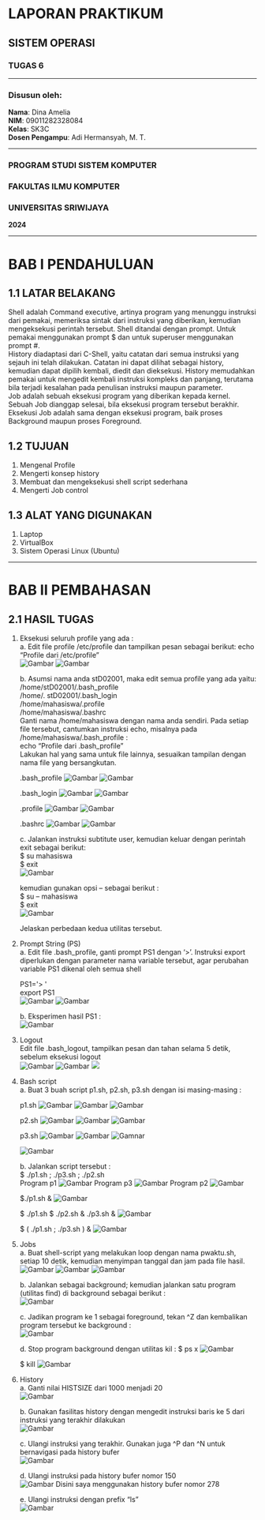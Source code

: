 # LAPORAN PRAKTIKUM
## SISTEM OPERASI
### TUGAS 6

---

### Disusun oleh:
**Nama**: Dina Amelia  
**NIM**: 09011282328084   
**Kelas**: SK3C  
**Dosen Pengampu**: Adi Hermansyah, M. T.

---

### PROGRAM STUDI SISTEM KOMPUTER  
### FAKULTAS ILMU KOMPUTER  
### UNIVERSITAS SRIWIJAYA  
**2024**

---

# BAB I PENDAHULUAN

## 1.1 LATAR BELAKANG
  Shell adalah Command executive, artinya program yang menunggu instruksi dari pemakai, memeriksa sintak dari instruksi yang diberikan, kemudian mengeksekusi perintah tersebut. 
Shell ditandai dengan prompt. Untuk pemakai menggunakan prompt $ dan untuk superuser menggunakan prompt #.  
  History diadaptasi dari C-Shell, yaitu catatan dari semua instruksi yang sejauh ini telah dilakukan. Catatan ini dapat dilihat sebagai history, kemudian dapat dipilih kembali, diedit dan 
dieksekusi. History memudahkan pemakai untuk mengedit kembali instruksi kompleks dan panjang, terutama bila terjadi kesalahan pada penulisan instruksi maupun parameter.  
  Job adalah sebuah eksekusi program yang diberikan kepada kernel. Sebuah Job dianggap selesai, bila eksekusi program tersebut berakhir. Eksekusi Job adalah sama dengan eksekusi 
program, baik proses Background maupun proses Foreground.

## 1.2 TUJUAN
1. Mengenal Profile   
2. Mengerti konsep history   
3. Membuat dan mengeksekusi shell script sederhana   
4. Mengerti Job control 

## 1.3 ALAT YANG DIGUNAKAN
1. Laptop
2. VirtualBox
3. Sistem Operasi Linux (Ubuntu)

---

#  BAB II PEMBAHASAN

## 2.1 HASIL TUGAS
1. Eksekusi seluruh profile yang ada :   
   a. Edit file profile /etc/profile dan tampilkan pesan sebagai berikut: echo “Profile dari /etc/profile”   
   ![Gambar](https://github.com/dinaameliaa/Dina-Amelia-09011282328084-SK3C-Praktikum-SO/blob/main/Sistem%20Operasi/Gambar%20tugas%206/P6%201A%20(1).png)
   ![Gambar](https://github.com/dinaameliaa/Dina-Amelia-09011282328084-SK3C-Praktikum-SO/blob/main/Sistem%20Operasi/Gambar%20tugas%206/P6%201A%20(2).png)
   
   b.  Asumsi nama anda stD02001, maka edit semua profile yang ada yaitu:   
   /home/stD02001/.bash_profile   
   /home/. stD02001/.bash_login   
   /home/mahasiswa/.profile   
   /home/mahasiswa/.bashrc   
   Ganti nama /home/mahasiswa dengan nama anda sendiri. Pada setiap file tersebut, cantumkan instruksi echo, misalnya pada /home/mahasiswa/.bash_profile :   
   echo “Profile dari .bash_profile”   
   Lakukan hal yang sama untuk file lainnya, sesuaikan tampilan dengan nama file yang bersangkutan.
   
   .bash_profile 
   ![Gambar](https://github.com/dinaameliaa/Dina-Amelia-09011282328084-SK3C-Praktikum-SO/blob/main/Sistem%20Operasi/Gambar%20tugas%206/P6%201B%20bash%20profile%20(1).png)
   ![Gambar](https://github.com/dinaameliaa/Dina-Amelia-09011282328084-SK3C-Praktikum-SO/blob/main/Sistem%20Operasi/Gambar%20tugas%206/P6%201B%20bash%20profile%20(2).png)
   
   .bash_login
   ![Gambar](https://github.com/dinaameliaa/Dina-Amelia-09011282328084-SK3C-Praktikum-SO/blob/main/Sistem%20Operasi/Gambar%20tugas%206/P6%201B%20bash%20login%20(1).png)
   ![Gambar](https://github.com/dinaameliaa/Dina-Amelia-09011282328084-SK3C-Praktikum-SO/blob/main/Sistem%20Operasi/Gambar%20tugas%206/P6%201B%20bash%20login%20(2).png)
   
   .profile
   ![Gambar](https://github.com/dinaameliaa/Dina-Amelia-09011282328084-SK3C-Praktikum-SO/blob/main/Sistem%20Operasi/Gambar%20tugas%206/P6%201B%20profile%20(1).png)
   ![Gambar](https://github.com/dinaameliaa/Dina-Amelia-09011282328084-SK3C-Praktikum-SO/blob/main/Sistem%20Operasi/Gambar%20tugas%206/P6%201B%20profile%20(2).png)
   
   .bashrc
   ![Gambar](https://github.com/dinaameliaa/Dina-Amelia-09011282328084-SK3C-Praktikum-SO/blob/main/Sistem%20Operasi/Gambar%20tugas%206/P6%201B%20bashrc%20(1).png)
   ![Gambar](https://github.com/dinaameliaa/Dina-Amelia-09011282328084-SK3C-Praktikum-SO/blob/main/Sistem%20Operasi/Gambar%20tugas%206/P6%201B%20bashrc%20(2).png)
   
   c. Jalankan instruksi subtitute user, kemudian keluar dengan perintah exit sebagai berikut:   
   $ su mahasiswa   
   $ exit   
   ![Gambar](https://github.com/dinaameliaa/Dina-Amelia-09011282328084-SK3C-Praktikum-SO/blob/main/Sistem%20Operasi/Gambar%20tugas%206/P6%201C%20(a).png)
   
   kemudian gunakan opsi – sebagai berikut :   
   $ su – mahasiswa   
   $ exit   
   ![Gambar](https://github.com/dinaameliaa/Dina-Amelia-09011282328084-SK3C-Praktikum-SO/blob/main/Sistem%20Operasi/Gambar%20tugas%206/P6%201C%20(b).png)
   
   Jelaskan perbedaan kedua utilitas tersebut.

2. Prompt String (PS)   
   a.  Edit file .bash_profile, ganti prompt PS1 dengan ‘>’. Instruksi export diperlukan dengan parameter nama variable tersebut, agar perubahan variable PS1 dikenal oleh semua shell
   
   PS1='> '   
   export PS1   
   ![Gambar](https://github.com/dinaameliaa/Dina-Amelia-09011282328084-SK3C-Praktikum-SO/blob/main/Sistem%20Operasi/Gambar%20tugas%206/P6%202%20(1).png)
   ![Gambar](https://github.com/dinaameliaa/Dina-Amelia-09011282328084-SK3C-Praktikum-SO/blob/main/Sistem%20Operasi/Gambar%20tugas%206/P6%202%20(2).png)
   
   b.  Eksperimen hasil PS1 :   
   ![Gambar](https://github.com/dinaameliaa/Dina-Amelia-09011282328084-SK3C-Praktikum-SO/blob/main/Sistem%20Operasi/Gambar%20tugas%206/P6%202%20(3).png)

4. Logout   
   Edit file .bash_logout, tampilkan pesan dan tahan selama 5 detik, sebelum eksekusi logout   
   ![Gambar](https://github.com/dinaameliaa/Dina-Amelia-09011282328084-SK3C-Praktikum-SO/blob/main/Sistem%20Operasi/Gambar%20tugas%206/P6%203A%20(1).png)
   ![Gambar](https://github.com/dinaameliaa/Dina-Amelia-09011282328084-SK3C-Praktikum-SO/blob/main/Sistem%20Operasi/Gambar%20tugas%206/P6%203A%20(2).png)
   ![](https://github.com/dinaameliaa/Dina-Amelia-09011282328084-SK3C-Praktikum-SO/blob/main/Sistem%20Operasi/Gambar%20tugas%206/P6%203%20(3).png)

5. Bash script   
   a.  Buat 3 buah script p1.sh, p2.sh, p3.sh dengan isi masing-masing :
   
   p1.sh
   ![Gambar](https://github.com/dinaameliaa/Dina-Amelia-09011282328084-SK3C-Praktikum-SO/blob/main/Sistem%20Operasi/Gambar%20tugas%206/P6%204A%20p1%20(1).png)
   ![Gambar](https://github.com/dinaameliaa/Dina-Amelia-09011282328084-SK3C-Praktikum-SO/blob/main/Sistem%20Operasi/Gambar%20tugas%206/P6%204A%20p1%20(2).png)
   ![Gambar](https://github.com/dinaameliaa/Dina-Amelia-09011282328084-SK3C-Praktikum-SO/blob/main/Sistem%20Operasi/Gambar%20tugas%206/P6%204A%20p1%20(3).png)
   
   p2.sh
   ![Gambar](https://github.com/dinaameliaa/Dina-Amelia-09011282328084-SK3C-Praktikum-SO/blob/main/Sistem%20Operasi/Gambar%20tugas%206/P6%204A%20p2%20(1).png)
   ![Gambar](https://github.com/dinaameliaa/Dina-Amelia-09011282328084-SK3C-Praktikum-SO/blob/main/Sistem%20Operasi/Gambar%20tugas%206/P6%204A%20p2%20(2).png)
   ![Gambar](https://github.com/dinaameliaa/Dina-Amelia-09011282328084-SK3C-Praktikum-SO/blob/main/Sistem%20Operasi/Gambar%20tugas%206/P6%204A%20p2%20(3).png)
   
   p3.sh
   ![Gambar](https://github.com/dinaameliaa/Dina-Amelia-09011282328084-SK3C-Praktikum-SO/blob/main/Sistem%20Operasi/Gambar%20tugas%206/P6%204A%20p3%20(1).png)
   ![Gambar](https://github.com/dinaameliaa/Dina-Amelia-09011282328084-SK3C-Praktikum-SO/blob/main/Sistem%20Operasi/Gambar%20tugas%206/P6%204A%20p3%20(2).png)
   ![Gamnar](https://github.com/dinaameliaa/Dina-Amelia-09011282328084-SK3C-Praktikum-SO/blob/main/Sistem%20Operasi/Gambar%20tugas%206/P6%204A%20p3%20(3).png)

   ![Gambar](https://github.com/dinaameliaa/Dina-Amelia-09011282328084-SK3C-Praktikum-SO/blob/main/Sistem%20Operasi/Gambar%20tugas%206/P6%204A%20p123.png)
    
   b.  Jalankan script tersebut :   
   $ ./p1.sh ; ./p3.sh ; ./p2.sh   
   Program p1
   ![Gambar](https://github.com/dinaameliaa/Dina-Amelia-09011282328084-SK3C-Praktikum-SO/blob/main/Sistem%20Operasi/Gambar%20tugas%206/P6%204B%20p1%20(a).png)
   Program p3
   ![Gambar](https://github.com/dinaameliaa/Dina-Amelia-09011282328084-SK3C-Praktikum-SO/blob/main/Sistem%20Operasi/Gambar%20tugas%206/P6%204B%20p3%20(a).png)
   Program p2
   ![Gambar](https://github.com/dinaameliaa/Dina-Amelia-09011282328084-SK3C-Praktikum-SO/blob/main/Sistem%20Operasi/Gambar%20tugas%206/P6%204B%20p2%20(a).png)

   $./p1.sh &
   ![Gambar](https://github.com/dinaameliaa/Dina-Amelia-09011282328084-SK3C-Praktikum-SO/blob/main/Sistem%20Operasi/Gambar%20tugas%206/P6%204B%20(b).png)

   $ ./p1.sh  $ ./p2.sh & ./p3.sh &
   ![Gambar](https://github.com/dinaameliaa/Dina-Amelia-09011282328084-SK3C-Praktikum-SO/blob/main/Sistem%20Operasi/Gambar%20tugas%206/P6%204B%20p1%20(c).png)

   $ ( ./p1.sh ; ./p3.sh ) &
   ![Gambar](https://github.com/dinaameliaa/Dina-Amelia-09011282328084-SK3C-Praktikum-SO/blob/main/Sistem%20Operasi/Gambar%20tugas%206/P6%204B%20(d).png)

6. Jobs   
   a. Buat shell-script yang melakukan loop dengan nama pwaktu.sh, setiap 10 detik, kemudian menyimpan tanggal dan jam pada file hasil.   
   ![Gambar](https://github.com/dinaameliaa/Dina-Amelia-09011282328084-SK3C-Praktikum-SO/blob/main/Sistem%20Operasi/Gambar%20tugas%206/P6%205A%20(1).png)
   ![Gambar](https://github.com/dinaameliaa/Dina-Amelia-09011282328084-SK3C-Praktikum-SO/blob/main/Sistem%20Operasi/Gambar%20tugas%206/P6%205A%20(2).png)
   ![Gambar](https://github.com/dinaameliaa/Dina-Amelia-09011282328084-SK3C-Praktikum-SO/blob/main/Sistem%20Operasi/Gambar%20tugas%206/P6%205A%20(3).png)
   
   b.  Jalankan sebagai background; kemudian jalankan satu program (utilitas find) di background sebagai berikut :   
   ![Gambar](https://github.com/dinaameliaa/Dina-Amelia-09011282328084-SK3C-Praktikum-SO/blob/main/Sistem%20Operasi/Gambar%20tugas%206/P6%205B.png)
   
   c. Jadikan program ke 1 sebagai foreground, tekan ^Z dan kembalikan program tersebut ke background  :   
   ![Gambar](https://github.com/dinaameliaa/Dina-Amelia-09011282328084-SK3C-Praktikum-SO/blob/main/Sistem%20Operasi/Gambar%20tugas%206/P6%205C.png)
   
   d.  Stop program background dengan utilitas kil :
   $ ps x
   ![Gambar](https://github.com/dinaameliaa/Dina-Amelia-09011282328084-SK3C-Praktikum-SO/blob/main/Sistem%20Operasi/Gambar%20tugas%206/P6%205D%20(ps%20x).png)
   
   $ kill
   ![Gambar](https://github.com/dinaameliaa/Dina-Amelia-09011282328084-SK3C-Praktikum-SO/blob/main/Sistem%20Operasi/Gambar%20tugas%206/P6%205D%20(kill).png)

7. History   
   a. Ganti nilai HISTSIZE dari 1000 menjadi 20   
   ![Gambar](https://github.com/dinaameliaa/Dina-Amelia-09011282328084-SK3C-Praktikum-SO/blob/main/Sistem%20Operasi/Gambar%20tugas%206/P6%206A.png)
   
   b. Gunakan fasilitas history dengan mengedit instruksi baris ke 5 dari instruksi yang terakhir dilakukan   
   ![Gambar](https://github.com/dinaameliaa/Dina-Amelia-09011282328084-SK3C-Praktikum-SO/blob/main/Sistem%20Operasi/Gambar%20tugas%206/P6%206B.png)   
   
   c. Ulangi instruksi yang terakhir.  Gunakan juga ^P dan ^N untuk bernavigasi pada history bufer   
   ![Gambar](https://github.com/dinaameliaa/Dina-Amelia-09011282328084-SK3C-Praktikum-SO/blob/main/Sistem%20Operasi/Gambar%20tugas%206/P6%206C.png)
   
   d.  Ulangi instruksi pada history bufer nomor 150   
   ![Gambar](https://github.com/dinaameliaa/Dina-Amelia-09011282328084-SK3C-Praktikum-SO/blob/main/Sistem%20Operasi/Gambar%20tugas%206/P6%206D.png)
   Disini saya menggunakan history bufer nomor 278
   
   e.  Ulangi instruksi dengan prefix “ls”   
   ![Gambar](https://github.com/dinaameliaa/Dina-Amelia-09011282328084-SK3C-Praktikum-SO/blob/main/Sistem%20Operasi/Gambar%20tugas%206/P6%206E.png)
